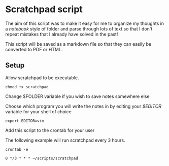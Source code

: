 # Scratchpad script

The aim of this script was to make it easy for me to organize my thoughts in a *notebook* style of folder and parse through lots of text so that I don't repeat mistakes that I already have solved in the past!

This script will be saved as a markdown file so that they can easily be converted to PDF or HTML.

## Setup

Allow scratchpad to be executable.

	chmod +x scratchpad

Change $FOLDER variable if you wish to save notes somewhere else

Choose which program you will write the notes in by editing your *$EDITOR* variable for your shell of choice

	export EDITOR=vim

Add this script to the crontab for your user

The following example will run scratchpad every 3 hours.

	crontab -e

	0 */3 * * * ~/scripts/scratchpad
